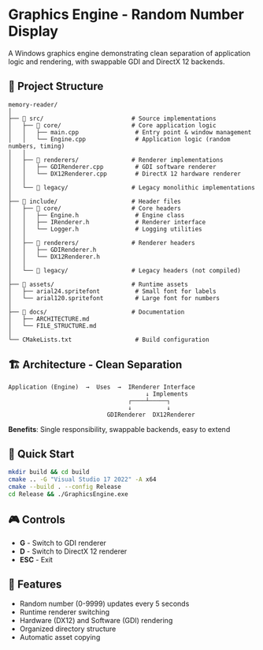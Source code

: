 # Graphics Engine - Random Number Display

A Windows graphics engine demonstrating clean separation of application logic and rendering, with swappable GDI and DirectX 12 backends.

## 📁 Project Structure

```
memory-reader/
│
├── 📂 src/                         # Source implementations
│   ├── 📂 core/                    # Core application logic
│   │   ├── main.cpp                # Entry point & window management
│   │   └── Engine.cpp              # Application logic (random numbers, timing)
│   │
│   ├── 📂 renderers/               # Renderer implementations
│   │   ├── GDIRenderer.cpp         # GDI software renderer
│   │   └── DX12Renderer.cpp        # DirectX 12 hardware renderer
│   │
│   └── 📂 legacy/                  # Legacy monolithic implementations
│
├── 📂 include/                     # Header files
│   ├── 📂 core/                    # Core headers
│   │   ├── Engine.h                # Engine class
│   │   ├── IRenderer.h             # Renderer interface
│   │   └── Logger.h                # Logging utilities
│   │
│   ├── 📂 renderers/               # Renderer headers
│   │   ├── GDIRenderer.h
│   │   └── DX12Renderer.h
│   │
│   └── 📂 legacy/                  # Legacy headers (not compiled)
│
├── 📂 assets/                      # Runtime assets
│   ├── arial24.spritefont          # Small font for labels
│   └── arial120.spritefont         # Large font for numbers
│
├── 📂 docs/                        # Documentation
│   ├── ARCHITECTURE.md
│   └── FILE_STRUCTURE.md
│
└── CMakeLists.txt                  # Build configuration
```

## 🏗️ Architecture - Clean Separation

```
Application (Engine)  →  Uses  →  IRenderer Interface
                                       ↓ Implements
                                  ┌────┴─────┐
                                  ↓          ↓
                            GDIRenderer  DX12Renderer
```

**Benefits**: Single responsibility, swappable backends, easy to extend

## 🚀 Quick Start

```bash
mkdir build && cd build
cmake .. -G "Visual Studio 17 2022" -A x64
cmake --build . --config Release
cd Release && ./GraphicsEngine.exe
```

## 🎮 Controls

- **G** - Switch to GDI renderer
- **D** - Switch to DirectX 12 renderer  
- **ESC** - Exit

## 📝 Features

- Random number (0-9999) updates every 5 seconds
- Runtime renderer switching
- Hardware (DX12) and Software (GDI) rendering
- Organized directory structure
- Automatic asset copying
